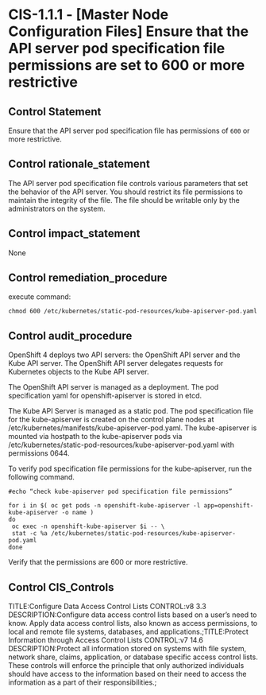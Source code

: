 # CIS-1.1.1 - \[Master Node Configuration Files\] Ensure that the API server pod specification file permissions are set to 600 or more restrictive

## Control Statement

Ensure that the API server pod specification file has permissions of `600` or more restrictive.

## Control rationale_statement

The API server pod specification file controls various parameters that set the behavior of the API server. You should restrict its file permissions to maintain the integrity of the file. The file should be writable only by the administrators on the system.

## Control impact_statement

None

## Control remediation_procedure

execute command:

```
chmod 600 /etc/kubernetes/static-pod-resources/kube-apiserver-pod.yaml
```

## Control audit_procedure

OpenShift 4 deploys two API servers: the OpenShift API server and the Kube API server. The OpenShift API server delegates requests for Kubernetes objects to the Kube API server.

The OpenShift API server is managed as a deployment. The pod specification yaml for openshift-apiserver is stored in etcd. 

The Kube API Server is managed as a static pod. The pod specification file for the kube-apiserver is created on the control plane nodes at /etc/kubernetes/manifests/kube-apiserver-pod.yaml. The kube-apiserver is mounted via hostpath to the kube-apiserver pods via /etc/kubernetes/static-pod-resources/kube-apiserver-pod.yaml with permissions 0644.

To verify pod specification file permissions for the kube-apiserver, run the following command.

```
#echo “check kube-apiserver pod specification file permissions”

for i in $( oc get pods -n openshift-kube-apiserver -l app=openshift-kube-apiserver -o name )
do
 oc exec -n openshift-kube-apiserver $i -- \
 stat -c %a /etc/kubernetes/static-pod-resources/kube-apiserver-pod.yaml
done
```

Verify that the permissions are 600 or more restrictive.

## Control CIS_Controls

TITLE:Configure Data Access Control Lists CONTROL:v8 3.3 DESCRIPTION:Configure data access control lists based on a user’s need to know. Apply data access control lists, also known as access permissions, to local and remote file systems, databases, and applications.;TITLE:Protect Information through Access Control Lists CONTROL:v7 14.6 DESCRIPTION:Protect all information stored on systems with file system, network share, claims, application, or database specific access control lists. These controls will enforce the principle that only authorized individuals should have access to the information based on their need to access the information as a part of their responsibilities.;
